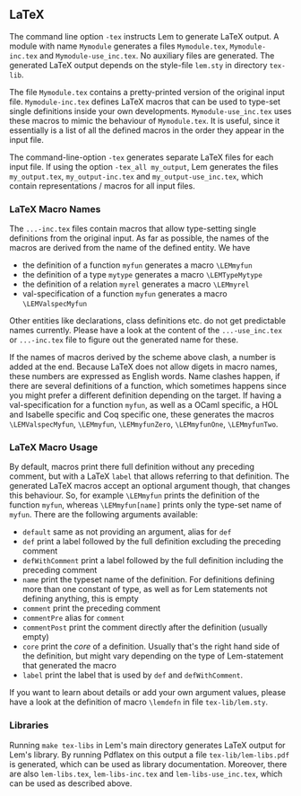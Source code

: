 ## LaTeX

The command line option `-tex` instructs Lem to generate LaTeX output. A module with name `Mymodule` generates a files `Mymodule.tex`,
`Mymodule-inc.tex` and `Mymodule-use_inc.tex`. No auxiliary files are generated. The generated LaTeX output depends on the style-file `lem.sty` in directory `tex-lib`.

The file `Mymodule.tex` contains a pretty-printed version of the original input file. `Mymodule-inc.tex` defines LaTeX macros that can be used to type-set single definitions inside your own developments. `Mymodule-use_inc.tex` uses these macros to mimic the behaviour of `Mymodule.tex`. It is useful, since it essentially is a list of all the defined macros in the order they appear in the input file.

The command-line-option `-tex` generates separate LaTeX files for each input file. If using the option `-tex_all my_output`, Lem generates the files `my_output.tex`, `my_output-inc.tex` and `my_output-use_inc.tex`, which contain representations / macros for all input files.


### LaTeX Macro Names
The `...-inc.tex` files contain macros that allow type-setting single definitions from the original input. As far as possible, the names of the macros are derived from the name of the defined entity. We have

- the definition of a function `myfun` generates a macro `\LEMmyfun`
- the definition of a type `mytype` generates a macro `\LEMTypeMytype`
- the definition of a relation `myrel` generates a macro `\LEMmyrel`
- val-specification of a function `myfun` generates a macro `\LEMValspecMyfun`

Other entities like declarations, class definitions etc. do not get predictable names currently. Please have a look at the content of the `...-use_inc.tex` or `...-inc.tex` file to figure out the generated name for these.

If the names of macros derived by the scheme above clash, a number is added at the end. Because LaTeX does not allow digets in macro names, these numbers are expressed as English words. Name clashes happen, if there are several definitions of a function, which sometimes happens since you might prefer a different definition depending on the target. If having a val-specification for a function `myfun`, as well as a OCaml specific, a HOL and Isabelle specific and Coq specific one, these generates the macros `\LEMValspecMyfun`, `\LEMmyfun`, `\LEMmyfunZero`, `\LEMmyfunOne`, `\LEMmyfunTwo`. 


### LaTeX Macro Usage
By default, macros print there full definition without any preceding comment, but with a LaTeX `label` that allows referring to that definition. The generated LaTeX macros accept an optional argument though, that changes this behaviour. So, for example `\LEMmyfun` prints the definition of the function `myfun`, whereas `\LEMmyfun[name]` prints only the type-set name of `myfun`. 
There are the following arguments available:

- `default` same as not providing an argument, alias for `def`
- `def` print a label followed by the full definition excluding the preceding comment
- `defWithComment` print a label followed by the full definition including the preceding comment 
- `name` print the typeset name of the definition. For definitions defining more than one constant of type, as well as for Lem statements not defining anything, this is empty
- `comment` print the preceding comment
- `commentPre` alias for `comment`
- `commentPost` print the comment directly after the definition (usually empty)
- `core` print the *core* of a definition. Usually that's the right hand side of the definition, but might vary depending on the type of Lem-statement that generated the macro
- `label` print the label that is used by `def` and `defWithComment`.

If you want to learn about details or add your own argument values, please have a look at the definition of macro `\lemdefn` in file `tex-lib/lem.sty`.

### Libraries
Running `make tex-libs` in Lem's main directory generates LaTeX output for Lem's library. By running Pdflatex on this output a file `tex-lib/lem-libs.pdf` is generated, which can be used as library documentation. Moreover, there are also `lem-libs.tex`, `lem-libs-inc.tex` and `lem-libs-use_inc.tex`, which can be used as described above.

